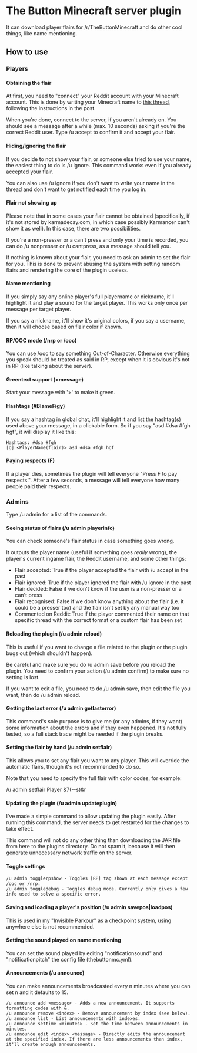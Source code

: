 # The Button Minecraft server plugin
It can download player flairs for /r/TheButtonMinecraft and do other cool things, like name mentioning.

## How to use
### Players
#### Obtaining the flair
At first, you need to "connect" your Reddit account with your Minecraft account. This is done by writing your Minecraft name to [this thread](https://www.reddit.com/r/TheButtonMinecraft/comments/3d25do/autoflair_system_comment_your_minecraft_name_and/), following the instructions in the post.

When you're done, connect to the server, if you aren't already on. You should see a message after a while (max. 10 seconds) asking if you're the correct Reddit user. Type /u accept to confirm it and accept your flair.

#### Hiding/ignoring the flair
If you decide to not show your flair, or someone else tried to use your name, the easiest thing to do is /u ignore. This command works even if you already accepted your flair.

You can also use /u ignore if you don't want to write your name in the thread and don't want to get notified each time you log in.

#### Flair not showing up
Please note that in some cases your flair cannot be obtained (specifically, if it's not stored by karmadecay.com, in which case possibly Karmancer can't show it as well). In this case, there are two possibilities.

If you're a non-presser or a can't press and only your time is recorded, you can do /u nonpresser or /u cantpress, as a message should tell you.

If nothing is known about your flair, you need to ask an admin to set the flair for you. This is done to prevent abusing the system with setting random flairs and rendering the core of the plugin useless.

#### Name mentioning
If you simply say any online player's full playername or nickname, it'll highlight it and play a sound for the target player. This works only once per message per target player.

If you say a nickname, it'll show it's original colors, if you say a username, then it will choose based on flair color if known.

#### RP/OOC mode (/nrp or /ooc)
You can use /ooc <message> to say something Out-of-Character. Otherwise everything you speak should be treated as said in RP, except when it is obvious it's not in RP (like talking about the server).

#### Greentext support (>message)
Start your message with '>' to make it green.

#### Hashtags (#BlameFigy)
If you say a hashtag in global chat, it'll highlight it and list the hashtag(s) used above your message, in a clickable form. So if you say "asd #dsa #fgh hgf", it will display it like this:

    Hashtags: #dsa #fgh
    [g] <PlayerName(flair)> asd #dsa #fgh hgf

#### Paying respects (F)
If a player dies, sometimes the plugin will tell everyone "Press F to pay respects.". After a few seconds, a message will tell everyone how many people paid their respects.

### Admins
Type /u admin for a list of the commands.
#### Seeing status of flairs (/u admin playerinfo)
You can check someone's flair status in case something goes wrong.

It outputs the player name (useful if something goes *really* wrong), the player's current ingame flair, the Reddit username, and some other things:

* Flair accepted: True if the player accepted the flair with /u accept in the past
* Flair ignored: True if the player ignored the flair with /u ignore in the past
* Flair decided: False if we don't know if the user is a non-presser or a can't press
* Flair recognised: False if we don't know anything about the flair (i.e. it could be a presser too) and the flair isn't set by any manual way too
* Commented on Reddit: True if the player commented their name on that specific thread with the correct format or a custom flair has been set

#### Reloading the plugin (/u admin reload)
This is useful if you want to change a file related to the plugin or the plugin bugs out (which shouldn't happen).

Be careful and make sure you do /u admin save before you reload the plugin. You need to confirm your action (/u admin confirm) to make sure no setting is lost.

If you want to edit a file, you need to do /u admin save, then edit the file you want, then do /u admin reload.

#### Getting the last error (/u admin getlasterror)
This command's sole purpose is to give me (or any admins, if they want) some information about the errors and if they even happened. It's not fully tested, so a full stack trace might be needed if the plugin breaks.

#### Setting the flair by hand (/u admin setflair)
This allows you to set any flair you want to any player. This will override the automatic flairs, though it's not recommended to do so.

Note that you need to specify the full flair with color codes, for example:

/u admin setflair Player &7(--s)&r

#### Updating the plugin (/u admin updateplugin)
I've made a simple command to allow updating the plugin easily. After running this command, the server needs to get restarted for the changes to take effect.

This command will not do any other thing than downloading the JAR file from here to the plugins directory. Do not spam it, because it will then generate unnecessary network traffic on the server.

#### Toggle settings

    /u admin togglerpshow - Toggles [RP] tag shown at each message except /ooc or /nrp.
    /u admin toggledebug - Toggles debug mode. Currently only gives a few info used to solve a specific error.

#### Saving and loading a player's position (/u admin savepos|loadpos)
This is used in my "Invisible Parkour" as a checkpoint system, using anywhere else is not recommended.

#### Setting the sound played on name mentioning
You can set the sound played by editing "notificationsound" and "notificationpitch" the config file (thebuttonmc.yml).

#### Announcements (/u announce)
You can make announcements broadcasted every n minutes where you can set n and it defaults to 15.

    /u announce add <message> - Adds a new announcement. It supports formatting codes with &.
    /u announce remove <index> - Remove announcement by index (see below).
    /u announce list - List announcements with indexes.
    /u announce settime <minutes> - Set the time between announcements in minutes.
    /u announce edit <index> <message> - Directly edits the announcement at the specified index. If there are less announcements than index, it'll create enough announcements.
